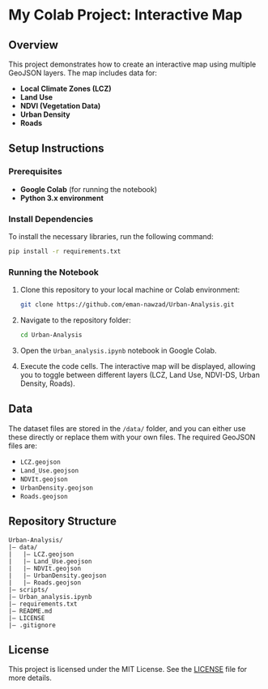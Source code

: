 # My Colab Project: Interactive Map

## Overview
This project demonstrates how to create an interactive map using multiple GeoJSON layers. The map includes data for:

- **Local Climate Zones (LCZ)**
- **Land Use**
- **NDVI (Vegetation Data)**
- **Urban Density**
- **Roads**

## Setup Instructions

### Prerequisites
- **Google Colab** (for running the notebook)
- **Python 3.x environment**

### Install Dependencies
To install the necessary libraries, run the following command:
```bash
pip install -r requirements.txt
```

### Running the Notebook
1. Clone this repository to your local machine or Colab environment:
   ```bash
   git clone https://github.com/eman-nawzad/Urban-Analysis.git
   ```

2. Navigate to the repository folder:
   ```bash
   cd Urban-Analysis
   ```

3. Open the `Urban_analysis.ipynb` notebook in Google Colab.

4. Execute the code cells. The interactive map will be displayed, allowing you to toggle between different layers (LCZ, Land Use, NDVI-DS, Urban Density, Roads).

## Data
The dataset files are stored in the `/data/` folder, and you can either use these directly or replace them with your own files. The required GeoJSON files are:

- `LCZ.geojson`
- `Land_Use.geojson`
- `NDVIt.geojson`
- `UrbanDensity.geojson`
- `Roads.geojson`

## Repository Structure
```
Urban-Analysis/
|— data/
|   |— LCZ.geojson
|   |— Land_Use.geojson
|   |— NDVIt.geojson
|   |— UrbanDensity.geojson
|   |— Roads.geojson
|— scripts/
|— Urban_analysis.ipynb
|— requirements.txt
|— README.md
|— LICENSE
|— .gitignore
```

## License
This project is licensed under the MIT License. See the [LICENSE](LICENSE) file for more details.



